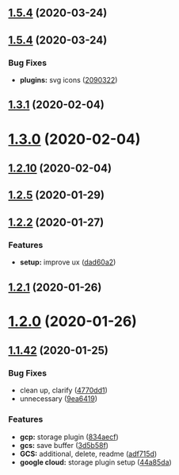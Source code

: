 ## [1.5.4](https://github.com/fiction-com/factor/compare/v1.5.7...v1.5.4) (2020-03-24)



## [1.5.4](https://github.com/fiction-com/factor/compare/v1.5.3...v1.5.4) (2020-03-24)


### Bug Fixes

* **plugins:** svg icons ([2090322](https://github.com/fiction-com/factor/commit/2090322a2868420f85a8ff914a0ee7cfa2f99b4a))



## [1.3.1](https://github.com/fiction-com/factor/compare/v1.3.0...v1.3.1) (2020-02-04)



# [1.3.0](https://github.com/fiction-com/factor/compare/v1.2.10...v1.3.0) (2020-02-04)



## [1.2.10](https://github.com/fiction-com/factor/compare/v1.2.9...v1.2.10) (2020-02-04)



## [1.2.5](https://github.com/fiction-com/factor/compare/v1.2.4...v1.2.5) (2020-01-29)



## [1.2.2](https://github.com/fiction-com/factor/compare/v1.2.1...v1.2.2) (2020-01-27)


### Features

* **setup:** improve ux ([dad60a2](https://github.com/fiction-com/factor/commit/dad60a226dadd37266e52524070a327ecd673214))



## [1.2.1](https://github.com/fiction-com/factor/compare/v1.2.0...v1.2.1) (2020-01-26)



# [1.2.0](https://github.com/fiction-com/factor/compare/v1.1.42...v1.2.0) (2020-01-26)



## [1.1.42](https://github.com/fiction-com/factor/compare/v1.1.41...v1.1.42) (2020-01-25)


### Bug Fixes

* clean up, clarify ([4770dd1](https://github.com/fiction-com/factor/commit/4770dd10a11e2dfb4507a96677ed59f6e65065af))
* unnecessary ([9ea6419](https://github.com/fiction-com/factor/commit/9ea6419b46184afd2424ef8a2417df3633b13e8e))


### Features

* **gcp:** storage plugin ([834aecf](https://github.com/fiction-com/factor/commit/834aecfd600d61c36ade24b114c40b6731b7f1a0))
* **gcs:** save buffer ([3d5b58f](https://github.com/fiction-com/factor/commit/3d5b58f8d450ba2ef96362ae9e1a7389dca34f40))
* **GCS:** additional, delete, readme ([adf715d](https://github.com/fiction-com/factor/commit/adf715db5ea72599e97b8f1a50734e577fab4372))
* **google cloud:** storage plugin setup ([44a85da](https://github.com/fiction-com/factor/commit/44a85da76b68fdf0f328c9802825f1bd14290785))



